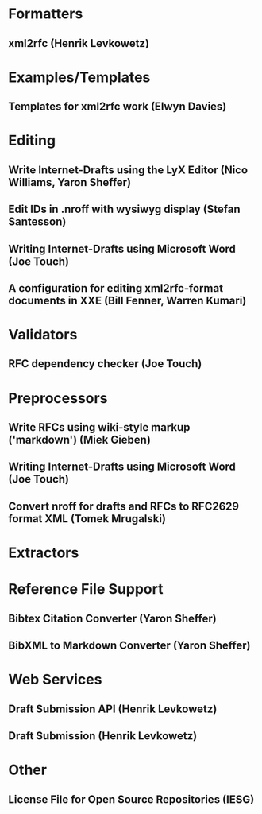 # Formatters

## xml2rfc (Henrik Levkowetz)

# Examples/Templates

## Templates for xml2rfc work (Elwyn Davies)

# Editing

## Write Internet-Drafts using the LyX Editor (Nico Williams, Yaron Sheffer)

## Edit IDs in .nroff with wysiwyg display (Stefan Santesson)

## Writing Internet-Drafts using Microsoft Word (Joe Touch)

## A configuration for editing xml2rfc-format documents in XXE (Bill Fenner, Warren Kumari)

# Validators

## RFC dependency checker (Joe Touch)


# Preprocessors

## Write RFCs using wiki-style markup ('markdown') (Miek Gieben)

## Writing Internet-Drafts using Microsoft Word (Joe Touch)

## Convert nroff for drafts and RFCs to RFC2629 format XML (Tomek Mrugalski)

# Extractors

# Reference File Support

## Bibtex Citation Converter (Yaron Sheffer)

## BibXML to Markdown Converter (Yaron Sheffer)

# Web Services

## Draft Submission API (Henrik Levkowetz)

## Draft Submission (Henrik Levkowetz)

# Other

## License File for Open Source Repositories (IESG)

